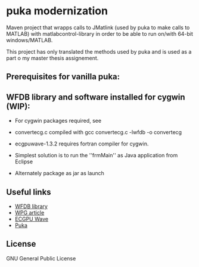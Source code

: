 puka modernization
==================

Maven project that wrapps calls to JMatlink (used by puka to make calls to MATLAB)
with matlabcontrol-library in order to be able to run on/with 64-bit windows/MATLAB.

This project has only translated the methods used by puka and is used as a part o
my master thesis assignement.


Prerequisites for vanilla puka:
-------------------------------

WFDB library and software installed for cygwin (WIP):
-----------------------------------------------
* For cygwin packages required, see
* convertecg.c compiled with gcc convertecg.c -lwfdb -o convertecg
* ecgpuwave-1.3.2 requires fortran compiler for cygwin.

* Simplest solution is to run the ''frmMain'' as Java application from Eclipse
* Alternately package as jar as launch
 

Useful links
-----------
* [WFDB library](http://www.physionet.org/physiotools/wfdb.shtml#library)
* [WPG article](http://www.physionet.org/physiotools/wpg/wpg.pdf)
* [ECGPU Wave](https://www.physionet.org/physiotools/ecgpuwave/)
* [Puka](https://www.physionet.org/physiotools/puka/)


License
-----------
GNU General Public License

